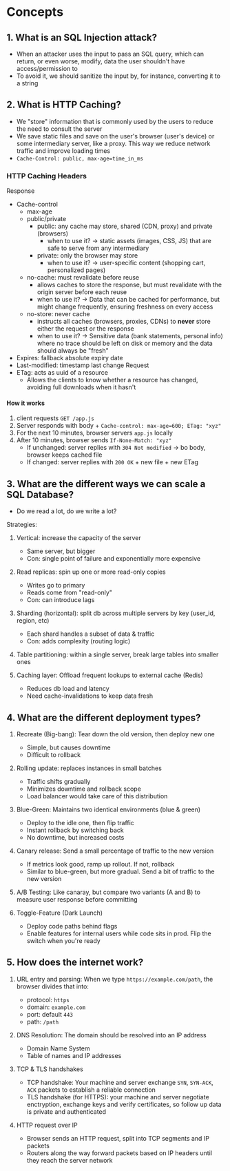 # Concepts

## 1. What is an SQL Injection attack?

- When an attacker uses the input to pass an SQL query, which can return, or even worse, modify, data the user shouldn't have access/permission to
- To avoid it, we should sanitize the input by, for instance, converting it to a string

## 2. What is HTTP Caching?

- We "store" information that is commonly used by the users to reduce the need to consult the server
- We save static files and save on the user's browser (user's device) or some intermediary server, like a proxy. This way we reduce network traffic and improve loading times
- `Cache-Control: public, max-age=time_in_ms`

### HTTP Caching Headers

Response

- Cache-control
  - max-age
  - public/private
    - public: any cache may store, shared (CDN, proxy) and private (browsers)
      - when to use it? -> static assets (images, CSS, JS) that are safe to serve from any intermediary
    - private: only the browser may store
      - when to use it? -> user-specific content (shopping cart, personalized pages)
  - no-cache: must revalidate before reuse
    - allows caches to store the response, but must revalidate with the origin server before each reuse
    - when to use it? -> Data that can be cached for performance, but might change frequently, ensuring freshness on every access
  - no-store: never cache
    - instructs all caches (browsers, proxies, CDNs) to **never** store either the request or the response
    - when to use it? -> Sensitive data (bank statements, personal info) where no trace should be left on disk or memory and the data should always be "fresh"
- Expires: fallback absolute expiry date
- Last-modified: timestamp last change
  Request
- ETag: acts as uuid of a resource
  - Allows the clients to know whether a resource has changed, avoiding full downloads when it hasn't

#### How it works

1. client requests `GET /app.js`
2. Server responds with body + `Cache-control: max-age=600; ETag: "xyz"`
3. For the next 10 minutes, browser servers `app.js` locally
4. After 10 minutes, browser sends `If-None-Match: "xyz"`
   - If unchanged: server replies with `304 Not modified` -> bo body, browser keeps cached file
   - If changed: server replies with `200 OK` + new file + new ETag

## 3. What are the different ways we can scale a SQL Database?

- Do we read a lot, do we write a lot?

Strategies:

1. Vertical: increase the capacity of the server

   - Same server, but bigger
   - Con: single point of failure and exponentially more expensive

2. Read replicas: spin up one or more read-only copies

   - Writes go to primary
   - Reads come from "read-only"
   - Con: can introduce lags

3. Sharding (horizontal): split db across multiple servers by key (user_id, region, etc)

   - Each shard handles a subset of data & traffic
   - Con: adds complexity (routing logic)

4. Table partitioning: within a single server, break large tables into smaller ones
5. Caching layer: Offload frequent lookups to external cache (Redis)

   - Reduces db load and latency
   - Need cache-invalidations to keep data fresh

## 4. What are the different deployment types?

1. Recreate (Big-bang): Tear down the old version, then deploy new one

   - Simple, but causes downtime
   - Difficult to rollback

2. Rolling update: replaces instances in small batches

   - Traffic shifts gradually
   - Minimizes downtime and rollback scope
   - Load balancer would take care of this distribution

3. Blue-Green: Maintains two identical environments (blue & green)

   - Deploy to the idle one, then flip traffic
   - Instant rollback by switching back
   - No downtime, but increased costs

4. Canary release: Send a small percentage of traffic to the new version

   - If metrics look good, ramp up rollout. If not, rollback
   - Similar to blue-green, but more gradual. Send a bit of traffic to the new version

5. A/B Testing: Like canaray, but compare two variants (A and B) to measure user response before committing

6. Toggle-Feature (Dark Launch)

   - Deploy code paths behind flags
   - Enable features for internal users while code sits in prod. Flip the switch when you're ready

## 5. How does the internet work?

1. URL entry and parsing: When we type `https://example.com/path`, the browser divides that into:

   - protocol: `https`
   - domain: `example.com`
   - port: default `443`
   - path: `/path`

2. DNS Resolution: The domain should be resolved into an IP address

   - Domain Name System
   - Table of names and IP addresses

3. TCP & TLS handshakes

   - TCP handshake: Your machine and server exchange `SYN`, `SYN-ACK`, `ACK` packets to establish a reliable connection
   - TLS handshake (for HTTPS): your machine and server negotiate enctryption, exchange keys and verify certificates, so follow up data is private and authenticated

4. HTTP request over IP
   - Browser sends an HTTP request, split into TCP segments and IP packets
   - Routers along the way forward packets based on IP headers until they reach the server network
